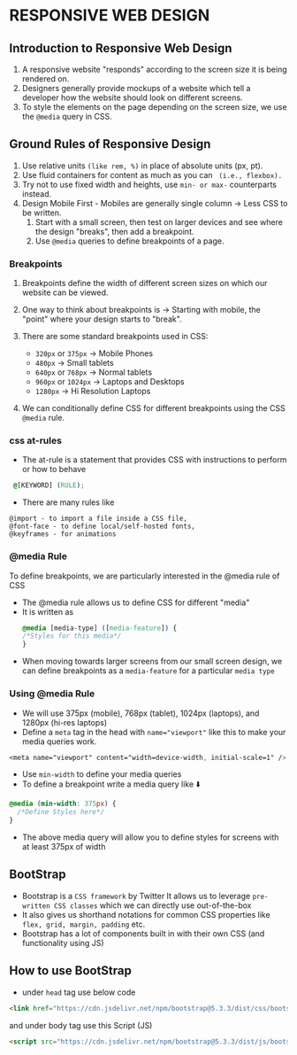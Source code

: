 # RESPONSIVE WEB DESIGN

## Introduction to Responsive Web Design

1. A responsive website "responds" according to the screen size it is being rendered on.
2. Designers generally provide mockups of a website which tell a developer how the website should look on different screens.
3. To style the elements on the page depending on the screen size, we use the ``` @media ``` query in CSS.

## Ground Rules of Responsive Design

1. Use relative units ``` (like rem, %) ``` in place of absolute units (px, pt).
2. Use fluid containers for content as much as you can ``` (i.e., flexbox).```
3. Try not to use fixed width and heights, use ``` min- or max- ``` counterparts instead.
4. Design Mobile First - Mobiles are generally single column → Less CSS to be written.
   1. Start with a small screen, then test on larger devices and see where the design "breaks", then add a breakpoint.
   2. Use ``` @media ``` queries to define breakpoints of a page.

### Breakpoints

1. Breakpoints define the width of different screen sizes on which our website can be viewed.
2. One way to think about breakpoints is → Starting with mobile, the "point" where your design starts to "break".
3. There are some standard breakpoints used in CSS:

   - `320px` or `375px`  -> Mobile Phones
   - `480px`             -> Small tablets
   - `640px` or `768px`  -> Normal tablets
   - `960px` or `1024px` -> Laptops and Desktops
   - `1280px`            -> Hi Resolution Laptops

4. We can conditionally define CSS for different breakpoints using the CSS ` @media ` rule.


### css at-rules

- The at-rule is a statement that provides CSS with instructions to perform or how to behave
```css
 @[KEYWORD] (RULE); 
```
- There are many rules like 
``` 
@import - to import a file inside a CSS file, 
@font-face - to define local/self-hosted fonts, 
@keyframes - for animations
```

### @media Rule

To define breakpoints, we are particularly interested in the @media rule of CSS
- The @media rule allows us to define CSS for different "media"
- It is written as
    ```css
    @media [media-type] ([media-feature]) { 
    /*Styles for this media*/
    }
    ```
- When moving towards larger screens from our small screen design, we can define breakpoints as a `media-feature` for a particular `media type`

### Using @media Rule
- We will use 375px (mobile), 768px (tablet), 1024px (laptops), and 1280px (hi-res laptops)
- Define a `meta` tag in the head with `name="viewport"` like this to make your media queries work.
```css
<meta name="viewport" content="width=device-width, initial-scale=1" />
```
- Use `min-width` to define your media queries
- To define a breakpoint write a media query like ⬇️
```css
@media (min-width: 375px) {
  /*Define Styles here*/
}
```
- The above media query will allow you to define styles for screens with at least 375px of width

## BootStrap

- Bootstrap is a `CSS framework` by Twitter
It allows us to leverage `pre-written CSS classes` which we can directly use out-of-the-box
- It also gives us shorthand notations for common CSS properties like `flex, grid, margin, padding` etc.
- Bootstrap has a lot of components built in with their own CSS (and functionality using JS)

## How to use BootStrap

- under `head` tag use below code
```HTML
<link href="https://cdn.jsdelivr.net/npm/bootstrap@5.3.3/dist/css/bootstrap.css" rel="stylesheet">
```
and under body tag use this Script (JS)
```HTML
<script src="https://cdn.jsdelivr.net/npm/bootstrap@5.3.3/dist/js/bootstrap.bundle.min.js"></script>
```